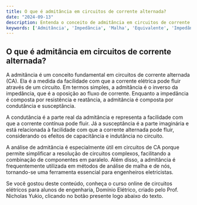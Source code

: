 ```yaml
---
title: O que é admitância em circuitos de corrente alternada?
date: "2024-09-13"
description: Entenda o conceito de admitância em circuitos de corrente alternada e sua importância na análise de circuitos elétricos.
keywords: ['Admitância', 'Impedância', 'Malha', 'Equivalente', 'Impedância', 'período', 'senoidal']
---
```


## O que é admitância em circuitos de corrente alternada?

A admitância é um conceito fundamental em circuitos de corrente alternada (CA). Ela é a medida da facilidade com que a corrente elétrica pode fluir através de um circuito. Em termos simples, a admitância é o inverso da impedância, que é a oposição ao fluxo de corrente. Enquanto a impedância é composta por resistência e reatância, a admitância é composta por condutância e susceptância.

A condutância é a parte real da admitância e representa a facilidade com que a corrente contínua pode fluir. Já a susceptância é a parte imaginária e está relacionada à facilidade com que a corrente alternada pode fluir, considerando os efeitos de capacitância e indutância no circuito.

A análise de admitância é especialmente útil em circuitos de CA porque permite simplificar a resolução de circuitos complexos, facilitando a combinação de componentes em paralelo. Além disso, a admitância é frequentemente utilizada em métodos de análise de malha e de nós, tornando-se uma ferramenta essencial para engenheiros eletricistas.

Se você gostou deste conteúdo, conheça o curso online de circuitos elétricos para alunos de engenharia, Domínio Elétrico, criado pelo Prof. Nicholas Yukio, clicando no botão presente logo abaixo do texto.